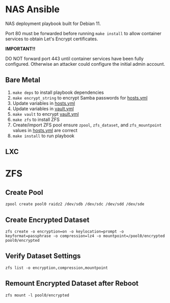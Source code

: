 # NAS Ansible
NAS deployment playbook built for Debian 11.

Port 80 must be forwarded before running `make install` to allow container services to obtain Let's Encrypt certificates.

**IMPORTANT!!**

DO NOT forward port 443 until container services have been fully configured. Otherwise an attacker could configure the initial admin account.

## Bare Metal
1. `make deps` to install playbook dependencies
2. `make encrypt_string` to encrypt Samba passwords for [hosts.yml](https://github.com/basharkey/nas-ansible/blob/main/hosts.yml)
3. Update variables in [hosts.yml](https://github.com/basharkey/nas-ansible/blob/main/hosts.yml)
4. Update variables in [vault.yml](https://github.com/basharkey/nas-ansible/blob/main/vault.yml)
5. `make vault` to encrypt [vault.yml](https://github.com/basharkey/nas-ansible/blob/main/vault.yml)
6. `make zfs` to install ZFS
7. Create/import ZFS pool ensure `zpool`, `zfs_dataset`, and `zfs_mountpoint` values in [hosts.yml](hosts.yml) are correct
8. `make install` to run playbook

## LXC

# ZFS
## Create Pool 
```
zpool create pool0 raidz2 /dev/sdb /dev/sdc /dev/sdd /dev/sde
```

## Create Encrypted Dataset
```
zfs create -o encryption=on -o keylocation=prompt -o keyformat=passphrase -o compression=lz4 -o mountpoint=/pool0/encrypted pool0/encrypted
```

## Verify Dataset Settings
```
zfs list -o encryption,compression,mountpoint
```

## Remount Encrypted Dataset after Reboot
```
zfs mount -l pool0/encrypted
```
